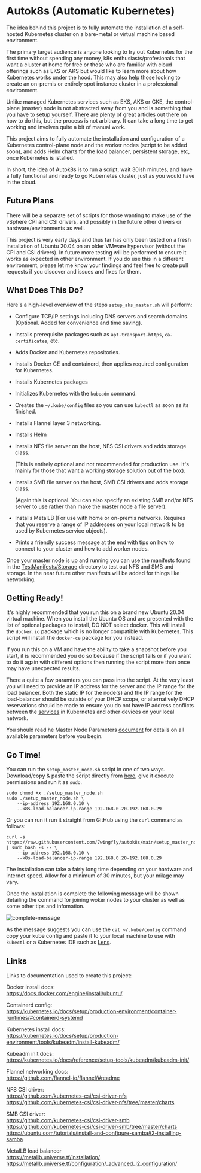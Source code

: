 # Autok8s (Automatic Kubernetes)

The idea behind this project is to fully automate the installation of a self-hosted Kubernetes cluster on a bare-metal or virtual machine based environment. 

The primary target audience is anyone looking to try out Kubernetes for the first time without spending any money, k8s enthusiasts/profesionals that want a cluster at home for free or those who are familiar with cloud offerings such as EKS or AKS but would like to learn more about how Kubernetes works under the hood. This may also help those looking to create an on-premis or entirely spot instance cluster in a professional environment.

Unlike managed Kubernetes services such as EKS, AKS or GKE, the control-plane (master) node is not abstracted away from you and is something that you have to setup yourself. There are plenty of great articles out there on how to do this, but the process is not arbitrary. It can take a long time to get working and involves quite a bit of manual work. 

This project aims to fully automate the installation and configuration of a Kubernetes control-plane node and the worker nodes (script to be added soon), and adds Helm charts for the load balancer, persistent storage, etc, once Kubernetes is istalled.

In short, the idea of Autok8s is to run a script, wait 30ish minutes, and have a fully functional and ready to go Kubernetes cluster, just as you would have in the cloud.

## Future Plans

There will be a separate set of scripts for those wanting to make use of the vSphere CPI and CSI drivers, and possibly in the future other drivers or hardware/environments as well. 

This project is very early days and thus far has only been tested on a fresh installation of Ubuntu 20.04 on an older VMware hypervisor (without the CPI and CSI drivers). In future more testing will be performed to ensure it works as expected in other environment. If you do use this in a different environment, please let me know your findings and feel free to create pull requests if you discover and issues and fixes for them.

## What Does This Do?

Here's a high-level overview of the steps `setup_aks_master.sh` will perform:

- Configure TCP/IP settings including DNS servers and search domains. (Optional. Added for convenience and time saving).

- Installs prerequisite packages such as `apt-transport-https`, `ca-certificates`, etc.  

- Adds Docker and Kubernetes repositories.

- Installs Docker CE and containerd, then applies required configuration for Kubernetes.

- Installs Kubernetes packages

- Initializes Kubernetes with the `kubeadm` command.

- Creates the `~/.kube/config` files so you can use `kubectl` as soon as its finished.

- Installs Flannel layer 3 networking.

- Installs Helm

- Installs NFS file server on the host, NFS CSI drivers and adds storage class.

    (This is entirely optional and not recommended for production use. It's mainly for those that want a working storage solution out of the box).

- Installs SMB file server on the host, SMB CSI drivers and adds storage class.

    (Again this is optional. You can also specify an existing SMB and/or NFS server to use rather than make the master node a file server).

- Installs MetalLB (For use with home or on-premis networks. Requires that you reserve a range of IP addresses on your local network to be used by Kubernetes service objects).

- Prints a friendly success message at the end with tips on how to connect to your cluster and how to add worker nodes.

Once your master node is up and running you can use the manifests found in the [TestManifests/Storage](https://github.com/7wingfly/autok8s/tree/main/TestManifests/Storage) directory to test out NFS and SMB and storage. In the near future other manifests will be added for things like networking.

## Getting Ready!

It's highly recommended that you run this on a brand new Ubuntu 20.04 virtual machine. When you install the Ubuntu OS and are presented with the list of optional packages to install, DO NOT select docker. This will install the `docker.io` package which is no longer compatible with Kubernetes. This script will install the `docker-ce` package for you instead.

If you run this on a VM and have the ability to take a snapshot before you start, it is recommended you do so because if the script fails or if you want to do it again with different options then running the script more than once may have unexpected results. 

There a quite a few paramters you can pass into the script. At the very least you will need to provide an IP address for the server and the IP range for the load balancer. Both the static IP for the node(s) and the IP range for the load-balancer should be outside of your DHCP scope, or alternatively DHCP reservations should be made to ensure you do not have IP address conflicts between the [services](https://kubernetes.io/docs/concepts/services-networking/service/#loadbalancer) in Kubernetes and other devices on your local network.

You should read he Master Node Parameters [document](https://github.com/7wingfly/autok8s/tree/main/MasterNodeParameters.md) for details on all available parameters before you begin.

## Go Time!
You can run the `setup_master_node.sh` script in one of two ways. Download/copy & paste the script directly from [here](https://raw.githubusercontent.com/7wingfly/autok8s/main/setup_master_node.sh), give it execute permissions and run it as `sudo`.

```
sudo chmod +x ./setup_master_node.sh
sudo ./setup_master_node.sh \
    --ip-address 192.168.0.10 \
    --k8s-load-balancer-ip-range 192.168.0.20-192.168.0.29
```

Or you can run it run it straight from GitHub using the `curl` command as follows:

```
curl -s https://raw.githubusercontent.com/7wingfly/autok8s/main/setup_master_node.sh | sudo bash -s -- \
    --ip-address 192.168.0.10 \
    --k8s-load-balancer-ip-range 192.168.0.20-192.168.0.29
```

The installation can take a fairly long time depending on your hardware and internet speed. Allow for a minimum of 30 minutes, but your milage may vary.

Once the installation is complete the following message will be shown detailing the command for joining woker nodes to your cluster as well as some other tips and infomation.

![complete-message](https://user-images.githubusercontent.com/13077550/222903364-967f1c24-f1cb-435c-b136-179a4d123764.JPG)

As the message suggests you can use the `cat ~/.kube/config` command copy your kube config and paste it to your local machine to use with `kubectl` or a Kubernetes IDE such as [Lens](https://k8slens.dev/).

## Links

Links to documentation used to create this project:

Docker install docs:
<br>
https://docs.docker.com/engine/install/ubuntu/

Containerd config:
<br>
https://kubernetes.io/docs/setup/production-environment/container-runtimes/#containerd-systemd

Kubernetes install docs:
<br>
https://kubernetes.io/docs/setup/production-environment/tools/kubeadm/install-kubeadm/

Kubeadm init docs:
<br>
https://kubernetes.io/docs/reference/setup-tools/kubeadm/kubeadm-init/


Flannel networking docs:
<br>
https://github.com/flannel-io/flannel/#readme

NFS CSI driver:
<br>
https://github.com/kubernetes-csi/csi-driver-nfs
<br>
https://github.com/kubernetes-csi/csi-driver-nfs/tree/master/charts

SMB CSI driver:
<br>
https://github.com/kubernetes-csi/csi-driver-smb
<br>
https://github.com/kubernetes-csi/csi-driver-smb/tree/master/charts
<br>
https://ubuntu.com/tutorials/install-and-configure-samba#2-installing-samba


MetalLB load balancer 
<br>
https://metallb.universe.tf/installation/
<br>
https://metallb.universe.tf/configuration/_advanced_l2_configuration/
